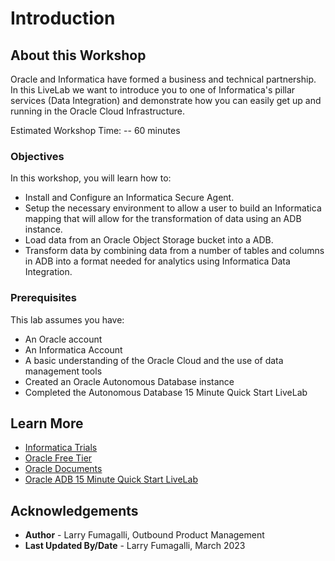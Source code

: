 # Introduction

## About this Workshop

Oracle and Informatica have formed a business and technical partnership.  In this LiveLab we want to introduce you to one of Informatica's pillar services (Data Integration) and demonstrate how you can easily get up and running in the Oracle Cloud Infrastructure.

Estimated Workshop Time: -- 60 minutes

### Objectives

In this workshop, you will learn how to:
* Install and Configure an Informatica Secure Agent.
* Setup the necessary environment to allow a user to build an Informatica mapping that will allow for the transformation of data using an ADB instance.
* Load data from an Oracle Object Storage bucket into a ADB.
* Transform data by combining data from a number of tables and columns in ADB into a format needed for analytics using Informatica Data Integration.

### Prerequisites

This lab assumes you have:
* An Oracle account
* An Informatica Account
* A basic understanding of the Oracle Cloud and the use of data management tools
* Created an Oracle Autonomous Database instance
* Completed the Autonomous Database 15 Minute Quick Start LiveLab

## Learn More

* [Informatica Trials](https://www.informatica.com/trials.html)
* [Oracle Free Tier](https://www.oracle.com/cloud/free/)
* [Oracle Documents](http://docs.oracle.com)
* [Oracle ADB 15 Minute Quick Start LiveLab](https://apexapps.oracle.com/pls/apex/r/dbpm/livelabs/view-workshop?wid=928&clear=RR,180&session=822983470552)

## Acknowledgements
* **Author** - Larry Fumagalli, Outbound Product Management
* **Last Updated By/Date** - Larry Fumagalli, March 2023
